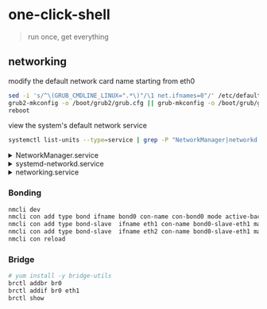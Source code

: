 # one-click-shell

> run once, get everything

## networking

modify the default network card name starting from eth0
```bash
sed -i 's/^\(GRUB_CMDLINE_LINUX=".*\)"/\1 net.ifnames=0"/' /etc/default/grub
grub2-mkconfig -o /boot/grub2/grub.cfg || grub-mkconfig -o /boot/grub/grub.cfg
reboot
```

view the system's default network service
```bash
systemctl list-units --type=service | grep -P "NetworkManager|networkd|networking"
```

<details>
  
  <summary>NetworkManager.service</summary>
  
  ```bash
  # yum install -y NetworkManager || yum install -y network-manager
  # sed -i '/^\[ifupdown\]/,/^\[/{s/^managed=.*/managed=true/}' /etc/NetworkManager/NetworkManager.conf
  nmcli con add type ethernet ifname eth0 con-name con-eth0 ip4 10.0.0.100/24 gw4 10.0.0.254 ipv4.dns 223.5.5.5
  nmcli con reload
  nmcli con up con-eth0
  ```

</details>
<details>
  
  <summary>systemd-networkd.service</summary>
  
  ```bash
  # sudo apt install -y systemd
  cat > "/etc/systemd/network/00-eth0.network" << EOF
  [Match]
  Name=eth0
  
  [Network]
  # DHCP=yes
  Address=192.168.1.100/24
  Gateway=192.168.1.1
  DNS=8.8.8.8
  DNS=1.1.1.1
  
  [Route]
  Destination=10.10.0.0/16
  Gateway=192.168.1.254
  
  EOF
  ```

</details>
<details>
  
  <summary>networking.service</summary>
  
  ```bash
  # apt install -y ifupdown
  ifdown ens33
  cat > "/etc/network/interfaces.d/eth0.cfg" <<EOF
  auto eth0
  # iface eth0 inet auto
  iface eth0 inet static
    address 10.0.0.100
    netmask 255.255.255.0
    gateway 10.0.0.254
    dns.nameservers 223.5.5.5
  EOF
  ifup eth0
  ```

</details>

### Bonding

```bash
nmcli dev
nmcli con add type bond ifname bond0 con-name con-bond0 mode active-backup ip4 10.0.0.100/24 gw4 10.0.0.254
nmcli con add type bond-slave  ifname eth1 con-name bond0-slave-eth1 master bond0
nmcli con add type bond-slave  ifname eth2 con-name bond0-slave-eth1 master bond0
nmcli con reload
```

### Bridge

```bash
# yum install -y bridge-utils
brctl addbr br0
brctl addif br0 eth1
brctl show
```

